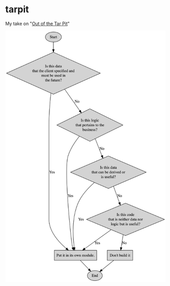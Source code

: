 # tarpit
My take on "[Out of the Tar Pit](https://github.com/papers-we-love/papers-we-love/blob/master/design/out-of-the-tar-pit.pdf)"



![tarpit_graph](tarpit.png)
